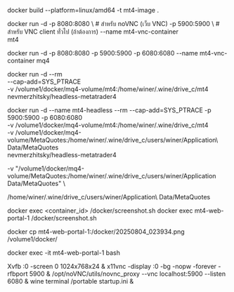 docker build --platform=linux/amd64 -t mt4-image .

docker run -d 
  -p 8080:8080 \     # สำหรับ noVNC (เว็บ VNC)
  -p 5900:5900 \     # สำหรับ VNC client ทั่วไป (ถ้าต้องการ)
  --name mt4-vnc-container \
  mt4

docker run -d -p 8080:8080  -p 5900:5900 -p 6080:6080 --name mt4-vnc-container mq4


docker run -d --rm \
    --cap-add=SYS_PTRACE \
    -v /volume1/docker/mq4-volume/mt4:/home/winer/.wine/drive_c/mt4 \
    nevmerzhitsky/headless-metatrader4

docker run -d --name mt4-headless --rm     --cap-add=SYS_PTRACE  -p 5900:5900 -p 6080:6080  
-v /volume1/docker/mq4-volume/mt4:/home/winer/.wine/drive_c/mt4     
-v /volume1/docker/mq4-volume/MetaQuotes:/home/winer/.wine/drive_c/users/winer/Application\ Data/MetaQuotes     
nevmerzhitsky/headless-metatrader4

-v "/volume1/docker/mq4-volume/MetaQuotes:/home/winer/.wine/drive_c/users/winer/Application Data/MetaQuotes" \
  
/home/winer/.wine/drive_c/users/winer/Application\ Data/MetaQuotes

docker exec <container_id> /docker/screenshot.sh
docker exec mt4-web-portal-1 /docker/screenshot.sh

docker cp mt4-web-portal-1:/docker/20250804_023934.png /volume1/docker/


docker exec -it mt4-web-portal-1 bash

Xvfb :0 -screen 0 1024x768x24 & x11vnc -display :0 -bg -nopw -forever -rfbport 5900 & /opt/noVNC/utils/novnc_proxy --vnc localhost:5900 --listen 6080 &  wine terminal /portable startup.ini &
